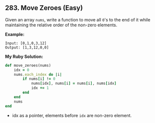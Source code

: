 ## 283. Move Zeroes (Easy)
Given an array `nums`, write a function to move all `0`'s to the end of it while maintaining the relative order of the non-zero elements.

__Example:__
```
Input: [0,1,0,3,12]
Output: [1,3,12,0,0]
```
__My Ruby Solution:__
```ruby
def move_zeroes(nums)
    idx = 0
    nums.each_index do |i|
        if nums[i] != 0
            nums[idx], nums[i] = nums[i], nums[idx]
            idx += 1
        end
    end
    nums
end
```
- idx as a pointer, elements before `idx` are non-zero element.
